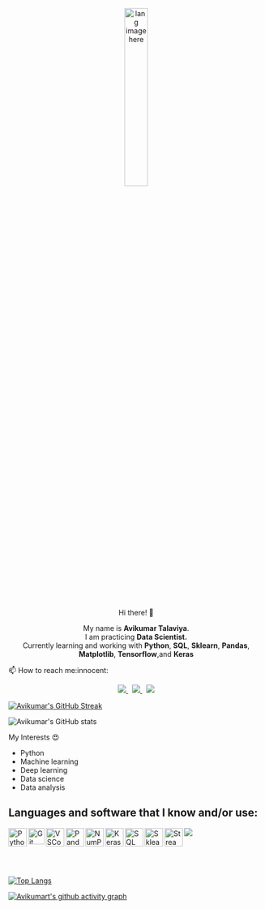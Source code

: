 <p align="center"><img width="30%" src="https://github.com/alansmathew/alansmathew/raw/master/lang.gif" alt="lang image here" /></p>

<p align="center">  Hi there! 👋 </p>
<p align='center'>
  My name is <b>Avikumar Talaviya</b>.<br/>
  I am practicing <b>Data Scientist.</b><br>
  Currently learning and working with <b>Python</b>, <b>SQL</b>, <b>Sklearn</b>, <b>Pandas</b>, <b>Matplotlib</b>, <b>Tensorflow</b>,and <b>Keras</b>
</p>
<p>📫 How to reach me:innocent:</p>

<p align='center'>
 
  <a href="avikumar.talaviya@gmail.com">
  <img src="https://img.shields.io/badge/Gmail-D14836?style=for-the-badge&logo=gmail&logoColor=white">
  </a>&nbsp
  
  <a href="https://www.linkedin.com/in/avi-kumar-talaviya-739153147/">
  <img src="https://img.shields.io/badge/LinkedIn-0077B5?style=for-the-badge&logo=linkedin&logoColor=white">
  </a>&nbsp
  
  <a href="https://twitter.com/avikumart_">
    <img src="https://img.shields.io/badge/Twitter-1DA1F2?style=for-the-badge&logo=twitter&logoColor=white">
  </a>
  
</p>

[![Avikumar's GitHub Streak](https://github-readme-streak-stats.herokuapp.com/?user=avikumart&theme=dark)](https://git.io/streak-stats)

![Avikumar's GitHub stats](https://github-readme-stats.vercel.app/api?username=avikumart&show_icons=true&theme=radical)


My Interests :heart_eyes:<br>

-   Python
-   Machine learning
-   Deep learning
-   Data science
-   Data analysis

## Languages and software that I know and/or use:

<img align = 'left' alt = 'Python' width='36px' src="https://user-images.githubusercontent.com/55111154/100546857-8ba9c700-3289-11eb-9627-ae469441946b.png"/>

<img align="left" alt="Git" width="32px" src= "https://user-images.githubusercontent.com/55111154/100549956-74280980-329c-11eb-8b47-62b3ea97e5ca.png"/>

<img align="left" alt="VSCode" width="36px" src= "https://user-images.githubusercontent.com/55111154/100549504-41304680-3299-11eb-811c-570aae79deba.png"/>

<img align="left" alt="Pandas" width="36px" src= "https://encrypted-tbn0.gstatic.com/images?q=tbn:ANd9GcQj7YWmxNmbuzSB7RyPFlM99xnJMAre6eEj1OhL9EYo&s"/>

<img align="left" alt="NumPy" width="36px" src= "https://user-images.githubusercontent.com/67586773/105040771-43887300-5a88-11eb-9f01-bee100b9ef22.png"/>

<img align="left" alt="Keras" width="36px" src= "https://upload.wikimedia.org/wikipedia/commons/thumb/a/ae/Keras_logo.svg/1024px-Keras_logo.svg.png"/>

<img align="left" alt="SQL" width="36px" src= "https://www.freeiconspng.com/thumbs/sql-server-icon-png/sql-server-icon-png-29.png"/>

<img align="left" alt="Sklearn" width="36px" src= "https://e7.pngegg.com/pngimages/309/384/png-clipart-scikit-learn-python-computer-icons-scikit-machine-learning-learning-text-orange-thumbnail.png"/>

<img align="left" alt="Streamlit" width="36px" src= "https://user-images.githubusercontent.com/88608935/187243256-b5b07944-acca-44e4-b1f5-e78e1d0d9376.png"/>

<p align='left'>
  
![](https://komarev.com/ghpvc/?username=avikumart)
  
</p>

<br/>
<br/>
<br/>

[![Top Langs](https://github-readme-stats.vercel.app/api/top-langs/?username=avikumart&theme=radical&layout=compact)](https://github.com/avikumart/github-readme-stats)

[![Avikumart's github activity graph](https://activity-graph.herokuapp.com/graph?username=avikumart&theme=rogue)](https://github.com/avikumart/github-readme-activity-graph)



<!---
avikumart/avikumart is a ✨ special ✨ repository because its `README.md` (this file) appears on your GitHub profile.
You can click the Preview link to take a look at your changes.
--->

